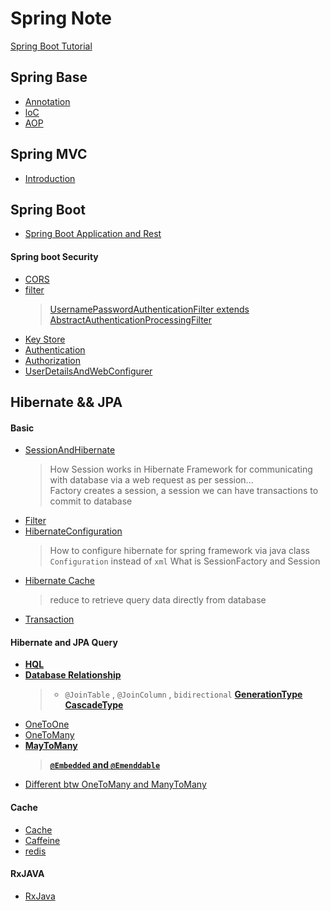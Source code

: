 # Spring Note

[Spring Boot Tutorial](https://morosedog.gitlab.io/categories/Spring-Boot/)
## Spring Base
- [Annotation](Annotations.md)
- [loC](SpringBase/IoC.md)  
- [AOP](AOP.md)

## Spring MVC
- [Introduction](SpringMVC_Introduction.md)
## Spring Boot
- [Spring Boot Application and Rest](SpringBootApplication.md)
#### Spring boot Security

- [CORS](SpringBoot/CORS.md)    
- [filter](SpringBoot/Filter.md)  
  > [ UsernamePasswordAuthenticationFilter extends AbstractAuthenticationProcessingFilter](SpringBoot/AuthenticationFilter.md)
- [Key Store](SpringBoot/Keystore.md)
- [Authentication](SpringBoot/Authentication.md)
- [Authorization](SpringBoot/Authorization.md)
- [UserDetailsAndWebConfigurer](SpringBoot/UserDetailsAndWebConfigurer.md)
## Hibernate && JPA
#### Basic
- [SessionAndHibernate](SpringWithDatabase/HibernateSession.md)
  > How Session works in Hibernate Framework for communicating with database via a web request as per session...    
  > Factory creates a session, a session we can have transactions to commit to database    
- [Filter](Filter.md) 
- [HibernateConfiguration](SpringWithDatabase/HibernateConfiguration.md)   
  > How to configure hibernate for spring framework via java class `Configuration` instead of `xml`
  > What is SessionFactory and Session
- [Hibernate Cache](SpringWithDatabase/HibernateCache.md)   
  > reduce to retrieve query data directly from database 
- [Transaction](SpringWithDatabase/Transactional.md)   
#### Hibernate and JPA Query

- **[HQL](SpringWithDatabase/HQL.md)**
- **[Database Relationship](SpringWithDatabase/TableRelationship.md)**  
  > - `@JoinTable` , `@JoinColumn` , `bidirectional`
  > **[GenerationType](SpringWithDatabase/GenerationType.md)**
  > **[CascadeType](SpringWithDatabase/CascadeType.md)**   
- [OneToOne](SpringWithDatabase/HibernateOneToOne.md)  
- [OneToMany](SpringWithDatabase/HibernateOneToMany.md)   
- **[MayToMany](SpringWithDatabase/HibernateManyToMany.md)**   
  > **[`@Embedded` and `@Emenddable`](SpringWithDatabase/AnnotationEmbeddedAndEmbeddable.md)**    
- [Different btw OneToMany and ManyToMany ](SpringWithDatabase/ManyToMany&OneToMany.md)   

#### Cache 
- [Cache](SpringWithDatabase/Cache.md)
- [Caffeine](SpringWithDatabase/Caffeine.md)
- [redis](SpringWithDatabase/Redis.md)  


#### RxJAVA

- [RxJava]()